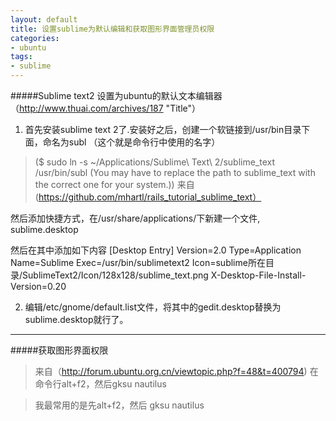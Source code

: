 ```yaml
---
layout: default
title: 设置sublime为默认编辑和获取图形界面管理员权限
categories:
- ubuntu
tags:
- sublime
---
```

#####Sublime text2 设置为ubuntu的默认文本编辑器（http://www.thuai.com/archives/187 "Title"）

1. 首先安装sublime text 2了.安装好之后，创建一个软链接到/usr/bin目录下面，命名为subl （这个就是命令行中使用的名字）
>($ sudo ln -s ~/Applications/Sublime\ Text\ 2/sublime_text /usr/bin/subl
>(You may have to replace the path to sublime_text with the correct one for your system.))
>来自(https://github.com/mhartl/rails_tutorial_sublime_text）


然后添加快捷方式，在/usr/share/applications/下新建一个文件, sublime.desktop

然后在其中添加如下内容
[Desktop Entry]
Version=2.0
Type=Application
Name=Sublime
Exec=/usr/bin/sublimetext2
Icon=sublime所在目录/SublimeText2/Icon/128x128/sublime_text.png
X-Desktop-File-Install-Version=0.20

2. 编辑/etc/gnome/default.list文件，将其中的gedit.desktop替换为sublime.desktop就行了。
***

#####获取图形界面权限
> 来自（http://forum.ubuntu.org.cn/viewtopic.php?f=48&t=400794) 在命令行alt+f2，然后gksu nautilus






>我最常用的是先alt+f2，然后 gksu nautilus
